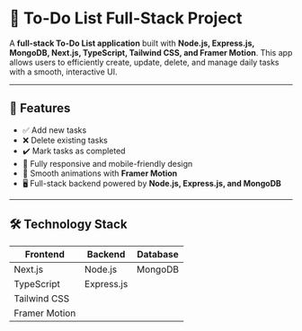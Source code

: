 # 📝 To-Do List Full-Stack Project

A **full-stack To-Do List application** built with **Node.js, Express.js, MongoDB, Next.js, TypeScript, Tailwind CSS, and Framer Motion**. This app allows users to efficiently create, update, delete, and manage daily tasks with a smooth, interactive UI.

---

## 🚀 Features

- ✅ Add new tasks  
- ❌ Delete existing tasks  
- ✔️ Mark tasks as completed  
- 📱 Fully responsive and mobile-friendly design  
- 🎨 Smooth animations with **Framer Motion**  
- 🖥️ Full-stack backend powered by **Node.js, Express.js, and MongoDB**

---

## 🛠 Technology Stack

| Frontend | Backend | Database |
|----------|---------|----------|
| Next.js  | Node.js | MongoDB  |
| TypeScript | Express.js | |
| Tailwind CSS |  | |
| Framer Motion |  | |

